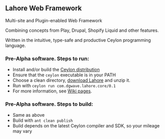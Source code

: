 Lahore Web Framework
--------------------

Multi-site and Plugin-enabled Web Framework

Combining concepts from Play, Drupal, Shopify Liquid and other features.

Written in the intuitive, type-safe and productive Ceylon programming language.

### Pre-Alpha software. Steps to run:
* Install and/or build the [Ceylon distribution](http://github.com/ceylon/ceylon-dist)
 * Ensure that the `ceylon` executable is in your PATH
* Choose a clean directory, [download Lahore](https://github.com/dgwave/lahore/archive/master.zip) and unzip it.
* Run with `ceylon run com.dgwave.lahore.core/0.1`
* For more information, see [Wiki pages](https://github.com/dgwave/lahore/wiki).

### Pre-Alpha software. Steps to build:
* Same as above
* Build with `ant clean publish`
* Build depends on the latest Ceylon compiler and SDK, so your mileage may vary

